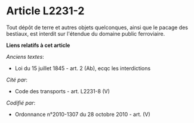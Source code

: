 # Article L2231-2

Tout dépôt de terre et autres objets quelconques, ainsi que le pacage des bestiaux, est interdit sur l'étendue du domaine
public ferroviaire.

**Liens relatifs à cet article**

_Anciens textes_:

  - Loi du 15 juillet 1845 - art. 2 (Ab), ecqc les interdictions

_Cité par_:

  - Code des transports - art. L2231-8 (V)

_Codifié par_:

  - Ordonnance n°2010-1307 du 28 octobre 2010 - art. (V)
